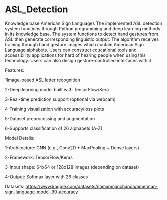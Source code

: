 # ASL_Detection
Knowledge base
American Sign  Languages
The implemented ASL detection system functions through Python programming and deep learning methods in its knowledge base. The system functions to detect hand gestures from ASL then generate corresponding linguistic output. The algorithm receives training through hand gesture images which contain American Sign Language alphabets. Users can construct educational tools and accessibility applications for hard of hearing people when using this technology. Users can also design gesture-controlled interfaces with it.

Features:

1Image-based ASL letter recognition

2-Deep learning model built with TensorFlow/Kera

3-Real-time prediction support (optional via webcam)

4-Training visualization with accuracy/loss plots

5-Dataset preprocessing and augmentation

6-Supports classification of 26 alphabets (A-Z)

Model Details:

1-Architecture: CNN (e.g., Conv2D + MaxPooling + Dense layers)

2-Framework: TensorFlow/Keras

3-Input shape: 64x64 or 128x128 images (depending on dataset)

4-Output: Softmax layer with 26 classes

Datasets: https://www.kaggle.com/datasets/namanmanchanda/american-sign-language-model-99-accuracy

